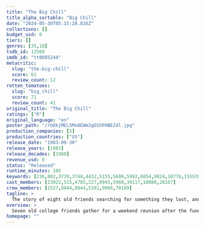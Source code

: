 ```yaml
---
title: "The Big Chill"
title_alpha_sortable: "Big Chill"
date: "2024-05-30T05:15:28.836Z"
collections: []
budget_usd: 0
tiers: []
genres: [35,18]
tsdb_id: 12560
imdb_id: "tt0085244"
metacritic:
  slug: "the-big-chill"
  score: 61
  review_count: 12
rotten_tomatoes:
  slug: "big_chill"
  score: 71
  review_count: 41
original_title: "The Big Chill"
ratings: ["R"]
original_language: "en"
poster_path: "/rU8kjMEL5Mn0EWm3gOShPHBEZ4l.jpg"
production_companies: [5]
production_countries: ["US"]
release_date: "1983-09-30"
release_years: [1983]
release_decades: [1980]
revenue_usd: 0
status: "Released"
runtime_minutes: 105
keywords: [236,802,3739,3748,4432,5155,5609,5992,6054,9824,10776,155939,188293]
cast_members: [13022,515,4785,227,8945,5960,39117,10080,28167]
crew_members: [1527,8844,8844,5381,9966,70189]
tagline: >
  The story of eight old friends searching for something they lost, and finding that all they needed was each other.
overview: >
  Seven old college friends gather for a weekend reunion after the funeral of one of their own.
homepage: ""
---
```

